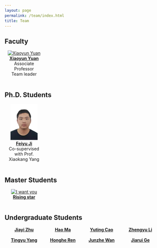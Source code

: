 ```yaml
---
layout: page
permalink: /team/index.html
title: Team
---
```

<style>
.team_wrapper {
  display: grid;
  grid-template-columns: 1fr 1fr 1fr 1fr;
}
.team_wrapper img{
  width: 70%
}
</style>

## Faculty
<div class="team_wrapper">
    <div style="text-align: center">
        <a href="https://xiaoyunyuan.net">
        <img src="/images/imgs/xiaoyun_yuan.png" alt="Xiaoyun Yuan">
        </a><br>
        <a href="https://xiaoyunyuan.net">
        <strong>Xiaoyun Yuan</strong></a><br>
        Associate Professor<br>
        Team leader<br>
        <br>
    </div>
</div>

## Ph.D. Students
<div class="team_wrapper">
    <div style="text-align: center">
        <a href="">
        <img src="/images/imgs/team/feiyu_ji.jpg" alt="I want you">
        </a><br>
        <a href="">
        <strong>Feiyu Ji</strong></a><br>
        Co-supervised with Prof. Xiaokang Yang<br>
        <br>
    </div>
    <!-- <div style="text-align: center">
        <a href="">
        <img src="/images/imgs/team/I_want_you.jpg" alt="I want you">
        </a><br>
        <a href="">
        <strong>Rising star</strong></a><br>
        <br>
    </div> -->
</div>

## Master Students
<div class="team_wrapper">
    <div style="text-align: center">
        <a href="">
        <img src="/images/imgs/team/I_want_you.jpg" alt="I want you">
        </a><br>
        <a href="">
        <strong>Rising star</strong></a><br>
        <br>
    </div>
    <!-- <div style="text-align: center">
        <a href="">
        <img src="/images/imgs/team/I_want_you.jpg" alt="I want you">
        </a><br>
        <a href="">
        <strong>Rising star</strong></a><br>
        <br>
    </div> -->
</div> 

## Undergraduate Students
<div class="team_wrapper">
    <div style="text-align: center">
        <a href="">
        <strong>Jiayi Zhu</strong></a><br>
        <br>
    </div>
    <div style="text-align: center">
        <a href="">
        <strong>Hao Ma</strong></a><br>
        <br>
    </div>
    <div style="text-align: center">
        <a href="">
        <strong>Yuting Cao</strong></a><br>
        <br>
    </div>
    <div style="text-align: center">
        <a href="">
        <strong>Zhengyu Li</strong></a><br>
        <br>
    </div>
    <div style="text-align: center">
        <a href="">
        <strong>Tingyu Yang</strong></a><br>
        <br>
    </div>
    <div style="text-align: center">
        <a href="">
        <strong>Honghe Ren</strong></a><br>
        <br>
    </div>
    <div style="text-align: center">
        <a href="">
        <strong>Junzhe Wan</strong></a><br>
        <br>
    </div>
    <div style="text-align: center">
        <a href="">
        <strong>Jiarui Ge</strong></a><br>
        <br>
    </div>
</div>
<!-- <div class="team_wrapper">
    <div style="text-align: center">
        <a href="">
        <img src="/images/imgs/team/I_want_you.jpg" alt="I want you">
        </a><br>
        <a href="">
        <strong>Rising star</strong></a><br>
        <br>
    </div>
    <div style="text-align: center">
        <a href="">
        <img src="/images/imgs/team/I_want_you.jpg" alt="I want you">
        </a><br>
        <a href="">
        <strong>Rising star</strong></a><br>
        <br>
    </div>
</div> -->

<!-- ## Workshop

<div class="third">
<img src="/images/prelection1.JPG">
<img src="/images/speech1.JPG">
<img src="/images/speech3.JPG">
</div>
<br>There must be something truly magical about standing on stage to give a fantastic speech, which considerably lifts my spirits and energizes my entire body. If you desire to master a specific knowledge in depth, just give a prelection. If you can explain to others for complete understanding, you are already an expert. I really enjoy the accomplishment of imparting my knowledge to others, so what I strive for is to be **a student's favorite professor** at the [best universities in my hometown].

[best universities in my hometown]:https://www.fzu.edu.cn/ -->


<!-- ## Past Hobbies

I previously enjoyed long-distance running, [vlog making](https://space.bilibili.com/594030035), and computer game developing/playing. However, I have no time to do any of these things recently.

## My Cat

She is my love. Her name is Qbao (Q宝).

<div>
<img src="/images/cat.JPG">
</div>
<br> -->

<!-- ## Chat with me

**Jan 2023:** I have set up the [online-coffee-time](https://calendly.com/lancecai/meet-with-lance) (Inspired by [Shangzhe Wu](https://elliottwu.com/)). Welcome to chat with me! -->

<!-- Calendly inline widget begin -->

<!-- <div class="calendly-inline-widget" data-url="https://calendly.com/lancecai/meet-with-lance" style="min-width:320px;height:630px;"></div>
<script type="text/javascript" src="https://assets.calendly.com/assets/external/widget.js" async></script> -->
<!-- Calendly inline widget end -->

